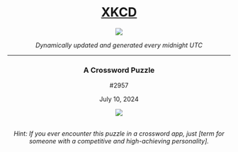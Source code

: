 
<h1 align="center"><a href="https://xkcd.com">XKCD</a></h1>
<div align="center">
    <img src="https://img.shields.io/github/last-commit/ShashashankThakur/XKCD?label=last%20updated" />
</div>

<p align="center"><i>Dynamically updated and generated every midnight UTC</i></p>
<hr>
<div align="center">
    <h3><strong>A Crossword Puzzle</strong></h3>
    <p>#2957</p>
    <p>July 10, 2024</p>
    <img src="https://imgs.xkcd.com/comics/a_crossword_puzzle.png">
    <br></br>
    <p><i>Hint: If you ever encounter this puzzle in a crossword app, just [term for someone with a competitive and high-achieving personality].</i></p>
</div>
